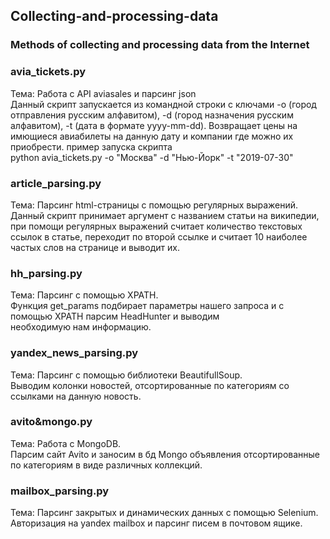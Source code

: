 ## Collecting-and-processing-data
### Methods of collecting and processing data from the Internet

### avia_tickets.py
Тема: Работа с API aviasales и парсинг json  
Данный скрипт запускается из командной строки с ключами -o (город отправления русским алфавитом), -d (город назначения русским алфавитом),
-t (дата в формате yyyy-mm-dd). Возвращает цены на имющиеся авиабилеты на данную дату и компании где можно их приобрести.
пример запуска скрипта  
python avia_tickets.py -o "Москва" -d "Нью-Йорк" -t "2019-07-30"


### article_parsing.py
Тема: Парсинг html-страницы с помощью регулярных выражений.    
Данный скрипт принимает аргумент с названием статьи на википедии, при помощи регулярных выражений считает количество текстовых ссылок в   статье, переходит по второй ссылке и считает 10 наиболее частых слов на странице и выводит их.

### hh_parsing.py
Тема: Парсинг с помощью XPATH.  
Функция get_params подбирает параметры нашего запроса и с помощью XPATH парсим HeadHunter и выводим  
необходимую нам информацию.  

### yandex_news_parsing.py    
Тема: Парсинг с помощью библиотеки BeautifullSoup.    
Выводим колонки новостей, отсортированные по категориям со ссылками на данную новость.  

### avito&mongo.py  
Тема: Работа с MongoDB.    
Парсим сайт Avito и заносим в бд Mongo объявления отсортированные по категориям в виде различных коллекций.  

### mailbox_parsing.py  
Тема: Парсинг закрытых и динамических данных с помощью Selenium.  
Авторизация на yandex mailbox и парсинг писем в почтовом ящике.  



